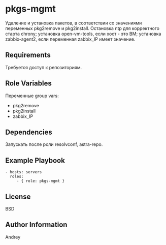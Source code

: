 pkgs-mgmt
=========

Удаление и установка пакетов, в соответствии со значениями переменных pkg2remove и pkg2install.
Остановка ntp для корректного старта chrony; установка open-vm-tools, если хост - это ВМ; установка zabbix-agent2, если переменная zabbix_IP имеет значение.

Requirements
------------

Требуется доступ к репозиториям.

Role Variables
--------------

Переменные group vars:
- pkg2remove
- pkg2install
- zabbix_IP

Dependencies
------------

Запускать после роли resolvconf, astra-repo.

Example Playbook
----------------

    - hosts: servers
      roles:
         - { role: pkgs-mgmt }

License
-------

BSD

Author Information
------------------

Andrey
